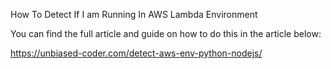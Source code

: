 How To Detect If I am Running In AWS Lambda Environment

You can find the full article and guide on how to do this in the article below:

https://unbiased-coder.com/detect-aws-env-python-nodejs/
